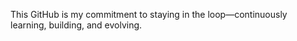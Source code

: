 
This GitHub is my commitment to staying in the loop—continuously learning, building, and evolving.




